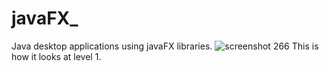 # javaFX_
Java desktop applications using javaFX libraries.
![screenshot 266](https://user-images.githubusercontent.com/16416130/27015728-96c303a0-4f33-11e7-8946-1517335a7e93.png)
This is how it looks at level 1.

